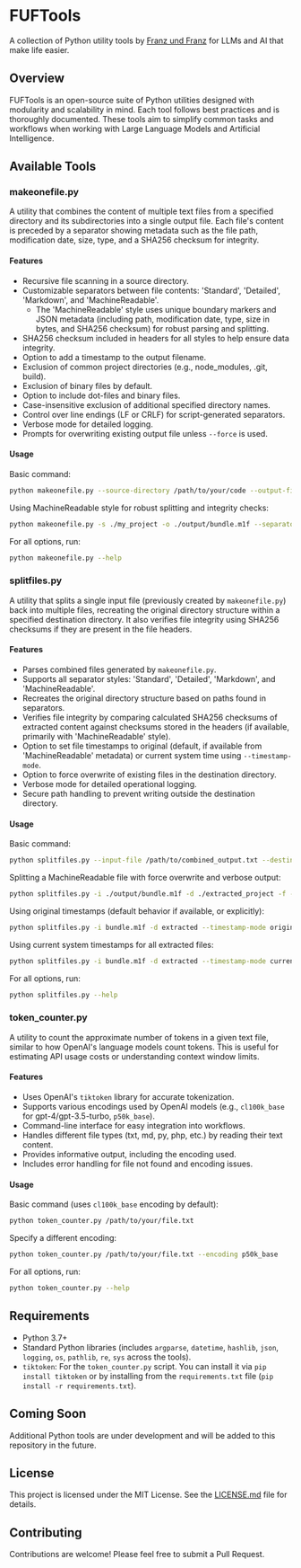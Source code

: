 # FUFTools

A collection of Python utility tools by [Franz und Franz](https://franz.agency) for LLMs and AI that make life easier.

## Overview

FUFTools is an open-source suite of Python utilities designed with modularity and scalability in mind. Each tool follows best practices and is thoroughly documented. These tools aim to simplify common tasks and workflows when working with Large Language Models and Artificial Intelligence.

## Available Tools

### makeonefile.py

A utility that combines the content of multiple text files from a specified directory and its subdirectories into a single output file. Each file's content is preceded by a separator showing metadata such as the file path, modification date, size, type, and a SHA256 checksum for integrity.

#### Features

- Recursive file scanning in a source directory.
- Customizable separators between file contents: 'Standard', 'Detailed', 'Markdown', and 'MachineReadable'.
    - The 'MachineReadable' style uses unique boundary markers and JSON metadata (including path, modification date, type, size in bytes, and SHA256 checksum) for robust parsing and splitting.
- SHA256 checksum included in headers for all styles to help ensure data integrity.
- Option to add a timestamp to the output filename.
- Exclusion of common project directories (e.g., node_modules, .git, build).
- Exclusion of binary files by default.
- Option to include dot-files and binary files.
- Case-insensitive exclusion of additional specified directory names.
- Control over line endings (LF or CRLF) for script-generated separators.
- Verbose mode for detailed logging.
- Prompts for overwriting existing output file unless `--force` is used.

#### Usage

Basic command:
```bash
python makeonefile.py --source-directory /path/to/your/code --output-file /path/to/combined_output.txt
```

Using MachineReadable style for robust splitting and integrity checks:
```bash
python makeonefile.py -s ./my_project -o ./output/bundle.m1f --separator-style MachineReadable --force
```

For all options, run:
```bash
python makeonefile.py --help
```

### splitfiles.py

A utility that splits a single input file (previously created by `makeonefile.py`) back into multiple files, recreating the original directory structure within a specified destination directory. It also verifies file integrity using SHA256 checksums if they are present in the file headers.

#### Features

- Parses combined files generated by `makeonefile.py`.
- Supports all separator styles: 'Standard', 'Detailed', 'Markdown', and 'MachineReadable'.
- Recreates the original directory structure based on paths found in separators.
- Verifies file integrity by comparing calculated SHA256 checksums of extracted content against checksums stored in the headers (if available, primarily with 'MachineReadable' style).
- Option to set file timestamps to original (default, if available from 'MachineReadable' metadata) or current system time using `--timestamp-mode`.
- Option to force overwrite of existing files in the destination directory.
- Verbose mode for detailed operational logging.
- Secure path handling to prevent writing outside the destination directory.

#### Usage

Basic command:
```bash
python splitfiles.py --input-file /path/to/combined_output.txt --destination-directory /path/to/output_folder
```

Splitting a MachineReadable file with force overwrite and verbose output:
```bash
python splitfiles.py -i ./output/bundle.m1f -d ./extracted_project -f -v
```

Using original timestamps (default behavior if available, or explicitly):
```bash
python splitfiles.py -i bundle.m1f -d extracted --timestamp-mode original
```

Using current system timestamps for all extracted files:
```bash
python splitfiles.py -i bundle.m1f -d extracted --timestamp-mode current
```

For all options, run:
```bash
python splitfiles.py --help
```

### token_counter.py

A utility to count the approximate number of tokens in a given text file, similar to how OpenAI's language models count tokens. This is useful for estimating API usage costs or understanding context window limits.

#### Features

- Uses OpenAI's `tiktoken` library for accurate tokenization.
- Supports various encodings used by OpenAI models (e.g., `cl100k_base` for gpt-4/gpt-3.5-turbo, `p50k_base`).
- Command-line interface for easy integration into workflows.
- Handles different file types (txt, md, py, php, etc.) by reading their text content.
- Provides informative output, including the encoding used.
- Includes error handling for file not found and encoding issues.

#### Usage

Basic command (uses `cl100k_base` encoding by default):
```bash
python token_counter.py /path/to/your/file.txt
```

Specify a different encoding:
```bash
python token_counter.py /path/to/your/file.txt --encoding p50k_base
```

For all options, run:
```bash
python token_counter.py --help
```

## Requirements

- Python 3.7+
- Standard Python libraries (includes `argparse`, `datetime`, `hashlib`, `json`, `logging`, `os`, `pathlib`, `re`, `sys` across the tools).
- `tiktoken`: For the `token_counter.py` script. You can install it via `pip install tiktoken` or by installing from the `requirements.txt` file (`pip install -r requirements.txt`).

## Coming Soon

Additional Python tools are under development and will be added to this repository in the future.

## License

This project is licensed under the MIT License. See the [LICENSE.md](LICENSE.md) file for details.

## Contributing

Contributions are welcome! Please feel free to submit a Pull Request. 